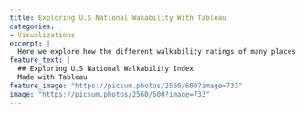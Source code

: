```yaml
---
title: Exploring U.S National Wakability With Tableau
categories:
- Visualizations
excerpt: |
  Here we explore how the different walkability ratings of many places in the U.S with some visuals
feature_text: |
  ## Exploring U.S National Walkability Index
  Made with Tableau
feature_image: "https://picsum.photos/2560/600?image=733"
image: "https://picsum.photos/2560/600?image=733"
---
```




<html>  
<title>Basic HTML</title>  

<body>  

<script type="module">
import { TableauViz } from "https://public.tableau.com/javascripts/api/tableau.embedding.3.latest.js";  

const viz = new TableauViz();

viz.src = "https://public.tableau.com/views/WalkabilityAndNumberOfCars_16831713836970/ExploringWalkabilityIndexIntheU_S?:language=en-US&:display_count=n&:origin=viz_share_link";
viz.toolbar = "hidden";

document.getElementById("tableauViz").appendChild(viz);  
</script>  

<div style="width:1200px; height:1000px;">
<div id="tableauViz"></div>
</div>  

</body>  

</HTML>